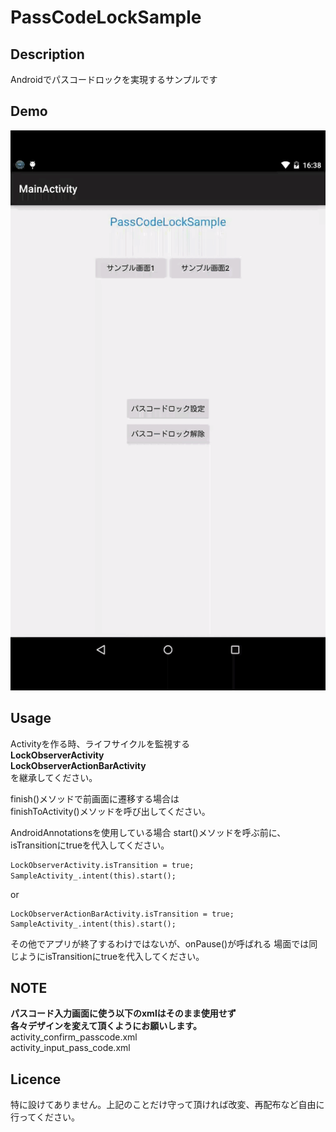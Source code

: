 # PassCodeLockSample

## Description
Androidでパスコードロックを実現するサンプルです

## Demo

![](/passcodelock.gif)

## Usage

Activityを作る時、ライフサイクルを監視する  
**LockObserverActivity**  
**LockObserverActionBarActivity**  
を継承してください。  

finish()メソッドで前画面に遷移する場合は  
finishToActivity()メソッドを呼び出してください。

AndroidAnnotationsを使用している場合
start()メソッドを呼ぶ前に、isTransitionにtrueを代入してください。

	LockObserverActivity.isTransition = true;
	SampleActivity_.intent(this).start();　　

  or

	LockObserverActionBarActivity.isTransition = true;  
	SampleActivity_.intent(this).start();  

その他でアプリが終了するわけではないが、onPause()が呼ばれる
場面では同じようにisTransitionにtrueを代入してください。

## NOTE

**パスコード入力画面に使う以下のxmlはそのまま使用せず**  
**各々デザインを変えて頂くようにお願いします。**  
activity_confirm_passcode.xml  
activity_input_pass_code.xml  

## Licence

特に設けてありません。上記のことだけ守って頂ければ改変、再配布など自由に行ってください。